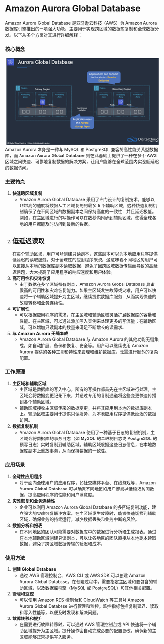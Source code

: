 # Amazon Aurora Global Database

Amazon Aurora Global Database 是亚马逊云科技（AWS）为 Amazon Aurora 数据库引擎推出的一项强大功能，主要用于实现跨区域的数据库复制和全球数据分发。以下从多个方面对其进行详细解释：

### 核心概念

![img.png](../../../../static/img/AWS/img_5.png)  
Amazon Aurora 本身是一种与 MySQL 和 PostgreSQL 兼容的高性能关系型数据库，而 Amazon Aurora Global Database 则在此基础上提供了一种在多个
AWS 区域之间快速、可靠地复制数据的解决方案，让用户能够在全球范围内实现低延迟的数据访问。

### 主要特点

1. **快速跨区域复制**
    - Amazon Aurora Global Database 采用了专门设计的复制技术，能够以非常高的速度将数据从主区域复制到最多 5
      个辅助区域。这种快速复制机制确保了在不同区域的数据副本之间保持高度的一致性，并且延迟极低。例如，在主区域进行的写操作可以在数秒内同步到辅助区域，使得全球各地的用户都能及时访问到最新的数据。
2. **低延迟读取**
   -
   在每个辅助区域，用户可以创建只读副本，这些副本可以为本地应用程序提供低延迟的读取服务。对于全球性的应用程序来说，这意味着不同地区的用户可以直接从本地的数据库副本读取数据，避免了因跨区域数据传输而导致的高延迟问题，大大提高了应用程序的响应速度和用户体验。
3. **高可用性和灾难恢复**
    - 由于数据在多个区域都有副本，Amazon Aurora Global Database
      具备很高的可用性和灾难恢复能力。如果主区域发生故障或灾难，用户可以快速将一个辅助区域提升为主区域，继续提供数据库服务，从而实现快速的故障转移和业务连续性。
4. **可扩展性**
    - 可以根据应用程序的需求，在主区域和辅助区域灵活扩展数据库的容量和性能。在主区域，可以通过添加写入实例来处理更多的写流量；在辅助区域，可以增加只读副本的数量来满足不断增长的读需求。
5. **与 Amazon Aurora 无缝集成**
    - Amazon Aurora Global Database 与 Amazon Aurora 的其他功能无缝集成，如自动扩展、备份和恢复、安全等。用户可以继续使用
      Amazon Aurora 提供的各种工具和特性来管理和维护数据库，无需进行额外的复杂配置。

### 工作原理

1. **主区域和辅助区域**
    - 主区域是数据库的写入中心，所有的写操作都首先在主区域进行处理。主区域会将数据变更记录下来，并通过专用的复制通道将这些变更快速传播到各个辅助区域。
    - 辅助区域接收主区域传来的数据变更，并将其应用到本地的数据库副本上。辅助区域主要用于提供只读服务，为本地应用程序提供低延迟的数据访问。
2. **数据复制机制**
    - Amazon Aurora Global Database 使用了一种基于日志的复制机制，主区域会将数据库的事务日志（如 MySQL 的二进制日志或
      PostgreSQL 的预写日志）实时复制到辅助区域。辅助区域根据这些日志信息，在本地数据库副本上重放事务，从而保持数据的一致性。

### 应用场景

1. **全球性应用程序**
    - 对于面向全球用户的应用程序，如社交媒体平台、在线游戏等，Amazon Aurora Global Database
      可以确保不同地区的用户都能以低延迟访问数据，提高应用程序的性能和用户满意度。
2. **灾难恢复和业务连续性**
    - 企业可以利用 Amazon Aurora Global Database 的多区域复制功能，建立强大的灾难恢复解决方案。在主区域发生故障时，能够快速切换到辅助区域，确保业务的持续运行，减少数据丢失和业务中断的风险。
3. **数据分析和报表**
    - 在不同地区的团队可能需要对数据库中的数据进行分析和生成报表。通过在本地辅助区域创建只读副本，可以让各地区的团队直接从本地副本读取数据，避免了跨区域数据传输的延迟和成本。

### 使用方法

1. **创建 Global Database**
    - 通过 AWS 管理控制台、AWS CLI 或 AWS SDK 可以创建 Amazon Aurora Global
      Database。在创建过程中，需要指定主区域和要包含的辅助区域，以及数据库引擎（MySQL 或 PostgreSQL）和其他相关配置。
2. **管理和监控**
    - 可以使用 Amazon RDS 控制台和 CloudWatch 等工具对 Amazon Aurora Global Database
      进行管理和监控。监控指标包括复制延迟、读取和写入性能等，以便及时发现和解决问题。
3. **故障转移和提升**
    - 在需要进行故障转移时，可以通过 AWS 管理控制台或 API 快速将一个辅助区域提升为主区域。提升操作会自动完成必要的配置更改，确保新的主区域能够正常提供写入服务。 